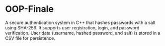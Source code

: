 # OOP-Finale
A secure authentication system in C++ that hashes passwords with a salt using SHA-256. It supports user registration, login, and password verification. User data (username, hashed password, and salt) is stored in a CSV file for persistence.
